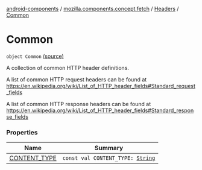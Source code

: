[android-components](../../../index.md) / [mozilla.components.concept.fetch](../../index.md) / [Headers](../index.md) / [Common](./index.md)

# Common

`object Common` [(source)](https://github.com/mozilla-mobile/android-components/blob/master/components/concept/fetch/src/main/java/mozilla/components/concept/fetch/Headers.kt#L52)

A collection of common HTTP header definitions.

A list of common HTTP request headers can be found at
https://en.wikipedia.org/wiki/List_of_HTTP_header_fields#Standard_request_fields

A list of common HTTP response headers can be found at
https://en.wikipedia.org/wiki/List_of_HTTP_header_fields#Standard_response_fields

### Properties

| Name | Summary |
|---|---|
| [CONTENT_TYPE](-c-o-n-t-e-n-t_-t-y-p-e.md) | `const val CONTENT_TYPE: `[`String`](https://kotlinlang.org/api/latest/jvm/stdlib/kotlin/-string/index.html) |
